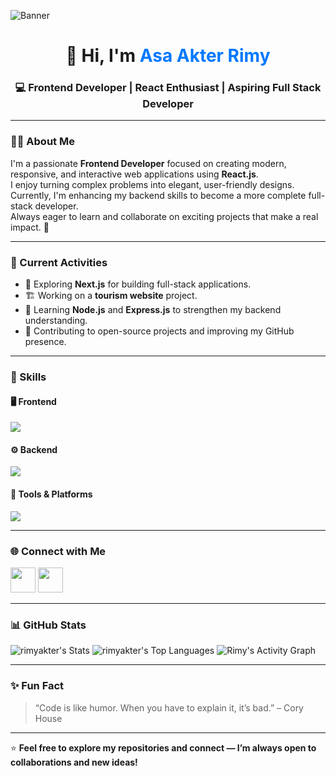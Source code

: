 <!-- Banner Image -->
![Banner](https://i.ibb.co.com/35RLzK39/banner.png)

<h1 align="center">👋 Hi, I'm <span style="color:#0078FF;">Asa Akter Rimy</span></h1>
<h3 align="center">💻 Frontend Developer | React Enthusiast | Aspiring Full Stack Developer</h3>

---

### 👨‍💼 About Me

I'm a passionate **Frontend Developer** focused on creating modern, responsive, and interactive web applications using **React.js**.  
I enjoy turning complex problems into elegant, user-friendly designs.  
Currently, I'm enhancing my backend skills to become a more complete full-stack developer.  
Always eager to learn and collaborate on exciting projects that make a real impact. 🚀  

---

### 🔭 Current Activities

- 🌱 Exploring **Next.js** for building full-stack applications.  
- 🏗️ Working on a **tourism website** project.  
- 💬 Learning **Node.js** and **Express.js** to strengthen my backend understanding.  
- 🧩 Contributing to open-source projects and improving my GitHub presence.  

---

### 🧠 Skills

#### 🖥️ Frontend
<p align="left">
  <img src="https://skillicons.dev/icons?i=html,css,js,react,redux,tailwind,bootstrap" />
</p>

#### ⚙️ Backend
<p align="left">
  <img src="https://skillicons.dev/icons?i=nodejs,express,mongodb" />
</p>

#### 🧰 Tools & Platforms
<p align="left">
  <img src="https://skillicons.dev/icons?i=git,github,vscode,postman,netlify,vercel" />
</p>

---

### 🌐 Connect with Me

<p align="left">
  <a href="https://github.com/rimyakter" target="_blank"><img src="https://skillicons.dev/icons?i=github" height="40" /></a>
  <a href="https://www.linkedin.com/in/asha-akter-rimy/" target="_blank"><img src="https://skillicons.dev/icons?i=linkedin" height="40" /></a>
  
</p>

---


### 📊 GitHub Stats


![rimyakter's Stats](https://github-readme-stats.vercel.app/api?username=rimyakter&theme=vue-dark&show_icons=true&hide_border=true&count_private=true)
![rimyakter's Top Languages](https://github-readme-stats.vercel.app/api/top-langs/?username=rimyakter&theme=vue-dark&show_icons=true&hide_border=true&layout=compact)
![Rimy's Activity Graph](https://github-readme-activity-graph.vercel.app/graph?username=rimyakter&theme=tokyo-night)




---

### ✨ Fun Fact
> “Code is like humor. When you have to explain it, it’s bad.” – Cory House

---

⭐ **Feel free to explore my repositories and connect — I’m always open to collaborations and new ideas!**

